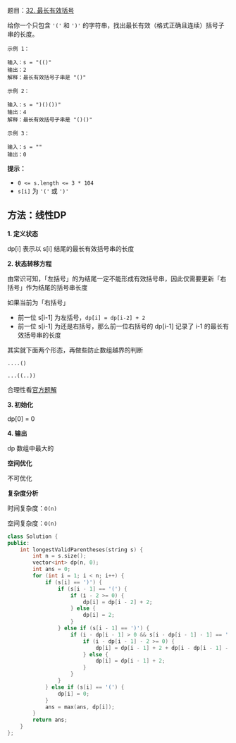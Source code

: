 题目：[32. 最长有效括号](https://leetcode-cn.com/problems/longest-valid-parentheses/)

给你一个只包含 `'('` 和 `')'` 的字符串，找出最长有效（格式正确且连续）括号子串的长度。

```
示例 1：

输入：s = "(()"
输出：2
解释：最长有效括号子串是 "()"

示例 2：

输入：s = ")()())"
输出：4
解释：最长有效括号子串是 "()()"

示例 3：

输入：s = ""
输出：0
```

**提示：**

- `0 <= s.length <= 3 * 104`
- `s[i]` 为 `'('` 或 `')'`

## 方法：线性DP

**1. 定义状态**

dp[i] 表示以 s[i] 结尾的最长有效括号串的长度

**2. 状态转移方程**

由常识可知，「左括号」的为结尾一定不能形成有效括号串，因此仅需要更新「右括号」作为结尾的括号串长度

如果当前为「右括号」

- 前一位 s[i-1] 为左括号，`dp[i] = dp[i-2] + 2`
- 前一位 s[i-1] 为还是右括号，那么前一位右括号的 dp[i-1] 记录了 i-1 的最长有效括号串的长度



其实就下面两个形态，再做些防止数组越界的判断

```
....()

...((..))
```

合理性看[官方题解](https://leetcode-cn.com/problems/longest-valid-parentheses/solution/zui-chang-you-xiao-gua-hao-by-leetcode-solution/)

**3. 初始化**

dp[0] = 0

**4. 输出**

dp 数组中最大的

**空间优化**

不可优化

**复杂度分析**

时间复杂度：`O(n)`

空间复杂度：`O(n)`

```cpp
class Solution {
public:
    int longestValidParentheses(string s) {
        int n = s.size();
        vector<int> dp(n, 0);
        int ans = 0;
        for (int i = 1; i < n; i++) {
            if (s[i] == ')') {
                if (s[i - 1] == '(') {
                    if (i - 2 >= 0) {
                        dp[i] = dp[i - 2] + 2;
                    } else {
                        dp[i] = 2;
                    }
                } else if (s[i - 1] == ')') {
                    if (i - dp[i - 1] > 0 && s[i - dp[i - 1] - 1] == '(') {
                        if (i - dp[i - 1] - 2 >= 0) {
                            dp[i] = dp[i - 1] + 2 + dp[i - dp[i - 1] - 2];
                        } else {
                            dp[i] = dp[i - 1] + 2;
                        }
                    }
                }
            } else if (s[i] == '(') {
                dp[i] = 0;
            }
            ans = max(ans, dp[i]);
        }
        return ans;
    }
};

```

